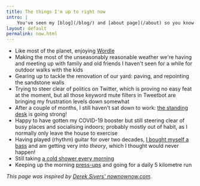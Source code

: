 ```yaml
---
title: The things I'm up to right now
intro: |
    You've seen my [blog](/blog/) and [about page](/about) so you know what I'm interested in and how I ended up doing what I do, but what am I up to *right now*?
layout: default
permalink: now.html
---
```


- Like most of the planet, enjoying [Wordle](https://www.powerlanguage.co.uk/wordle/)
- Making the most of the unseasonably reasonable weather we're having and meeting up with family and old friends I haven't seen for a while for outdoor walks with the kids
- Gearing up to tackle the renovation of our yard: paving, and repointing the sandstone walls
- Trying to steer clear of politics on Twitter, which is proving no easy feat at the moment, but all those keyword mute filters in Tweetbot are bringing my frustration levels down somewhat
- After a couple of months, I still haven't sat down to work: [the standing desk](https://twitter.com/tempertemper/status/1436331696408911898?s=21) is going strong!
- Happy to have gotten my COVID-19 booster but still steering clear of busy places and socialising indoors; probably mostly out of habit, as I normally only leave the house to exercise
- Having played (rhythm) guitar for over two decades, [I bought myself a bass](https://twitter.com/tempertemper/status/1449290497822965763) and am getting very into *theory*, which I thought would never happen!
- Still taking [a cold shower every morning](https://www.bbc.co.uk/programmes/m000v83f)
- Keeping up the morning [press-ups](https://www.bbc.co.uk/programmes/m000vp09) and going for a daily 5 kilometre run

<i>This page was inspired by [Derek Sivers' nownownow.com](https://nownownow.com/about).</i>
